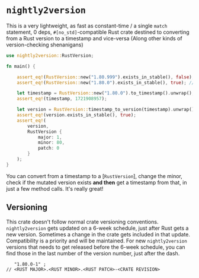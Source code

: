 # `nightly2version`

This is a very lightweight, as fast as constant-time / a single `match` statement, 0 deps, `#[no_std]`-compatible Rust crate destined to converting from a Rust version to a timestamp and vice-versa (Along other kinds of version-checking shenanigans)

```rust
use nightly2version::RustVersion;

fn main() {

    assert_eq!(RustVersion::new("1.80.999").exists_in_stable(), false); // Version does not exist
    assert_eq!(RustVersion::new("1.80.0").exists_in_stable(), true); // Version does exist

    let timestamp = RustVersion::new("1.80.0").to_timestamp().unwrap();
    assert_eq!(timestamp, 1721908957);

    let version = RustVersion::timestamp_to_version(timestamp).unwrap();
    assert_eq!(version.exists_in_stable(), true);
    assert_eq!(
        version,
        RustVersion {
            major: 1,
            minor: 80,
            patch: 0
        }
    );
}
```

You can convert from a timestamp to a [`RustVersion`], change the minor, check if the mutated version exists **and then** get a timestamp from that, in just a few method calls. It's really great!

## Versioning

This crate doesn't follow normal crate versioning conventions. `nightly2version` gets updated on a 6-week schedule, just after Rust gets a new version. Sometimes a change in the crate gets included in that update. Compatibility is a priority and will be maintained. For new `nightly2version` versions that needs to get released before the 6-week schedule, you can find those in the last number of the version number, just after the dash.

```rust,no_compile
   "1.80.0-1" ;
// <RUST MAJOR>.<RUST MINOR>.<RUST PATCH>-<CRATE REVISION>
```
